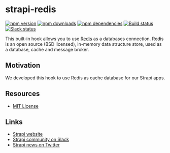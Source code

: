 # strapi-redis

[![npm version](https://img.shields.io/npm/v/strapi-redis.svg)](https://www.npmjs.org/package/strapi-redis)
[![npm downloads](https://img.shields.io/npm/dm/strapi-redis.svg)](https://www.npmjs.org/package/strapi-redis)
[![npm dependencies](https://david-dm.org/strapi/strapi-redis.svg)](https://david-dm.org/strapi/strapi-redis)
[![Build status](https://travis-ci.org/strapi/strapi-redis.svg?branch=master)](https://travis-ci.org/strapi/strapi-redis)
[![Slack status](https://slack.strapi.io/badge.svg)](http://slack.strapi.io)

This built-in hook allows you to use [Redis](https://redis.io/) as a databases connection. Redis is an open source (BSD licensed), in-memory data structure store, used as a database, cache and message broker.

## Motivation

We developed this hook to use Redis as cache database for our Strapi apps.

## Resources

- [MIT License](LICENSE.md)

## Links

- [Strapi website](http://strapi.io/)
- [Strapi community on Slack](http://slack.strapi.io)
- [Strapi news on Twitter](https://twitter.com/strapijs)
